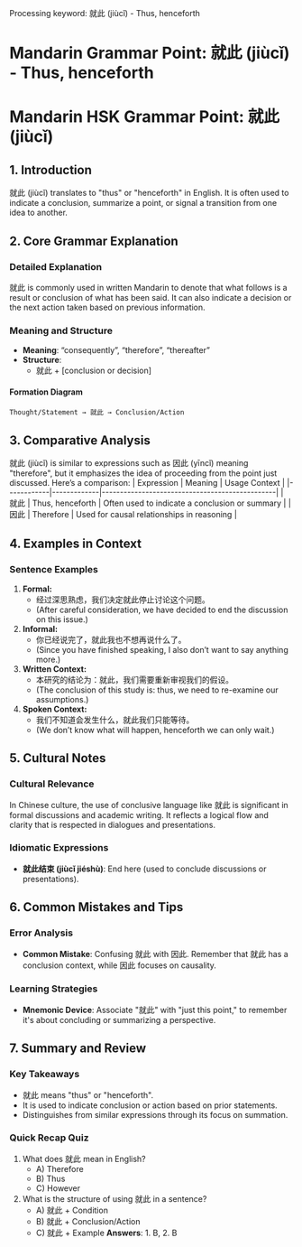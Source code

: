 Processing keyword: 就此 (jiùcǐ) - Thus, henceforth
# Mandarin Grammar Point: 就此 (jiùcǐ) - Thus, henceforth
# Mandarin HSK Grammar Point: 就此 (jiùcǐ)
## 1. Introduction
就此 (jiùcǐ) translates to "thus" or "henceforth" in English. It is often used to indicate a conclusion, summarize a point, or signal a transition from one idea to another.
## 2. Core Grammar Explanation
### Detailed Explanation
就此 is commonly used in written Mandarin to denote that what follows is a result or conclusion of what has been said. It can also indicate a decision or the next action taken based on previous information. 
### Meaning and Structure
- **Meaning**: “consequently”, “therefore”, “thereafter”
- **Structure**: 
  - 就此 + [conclusion or decision]
  
#### Formation Diagram
```
Thought/Statement → 就此 → Conclusion/Action
```
## 3. Comparative Analysis
就此 (jiùcǐ) is similar to expressions such as 因此 (yīncǐ) meaning "therefore", but it emphasizes the idea of proceeding from the point just discussed. Here’s a comparison:
| Expression | Meaning     | Usage Context                                   |
|------------|-------------|------------------------------------------------|
| 就此       | Thus, henceforth | Often used to indicate a conclusion or summary   |
| 因此       | Therefore   | Used for causal relationships in reasoning     |
## 4. Examples in Context
### Sentence Examples
1. **Formal:** 
   - 经过深思熟虑，我们决定就此停止讨论这个问题。
   - (After careful consideration, we have decided to end the discussion on this issue.)
2. **Informal:** 
   - 你已经说完了，就此我也不想再说什么了。
   - (Since you have finished speaking, I also don’t want to say anything more.)
3. **Written Context:** 
   - 本研究的结论为：就此，我们需要重新审视我们的假设。
   - (The conclusion of this study is: thus, we need to re-examine our assumptions.)
4. **Spoken Context:** 
   - 我们不知道会发生什么，就此我们只能等待。
   - (We don’t know what will happen, henceforth we can only wait.)
## 5. Cultural Notes
### Cultural Relevance
In Chinese culture, the use of conclusive language like 就此 is significant in formal discussions and academic writing. It reflects a logical flow and clarity that is respected in dialogues and presentations.
### Idiomatic Expressions
- **就此结束 (jiùcǐ jiéshù)**: End here (used to conclude discussions or presentations).
  
## 6. Common Mistakes and Tips
### Error Analysis
- **Common Mistake**: Confusing 就此 with 因此. Remember that 就此 has a conclusion context, while 因此 focuses on causality.
  
### Learning Strategies
- **Mnemonic Device**: Associate "就此" with "just this point," to remember it's about concluding or summarizing a perspective.
## 7. Summary and Review
### Key Takeaways
- 就此 means "thus" or "henceforth".
- It is used to indicate conclusion or action based on prior statements.
- Distinguishes from similar expressions through its focus on summation.
### Quick Recap Quiz
1. What does 就此 mean in English?
   - A) Therefore
   - B) Thus
   - C) However
2. What is the structure of using 就此 in a sentence?
   - A) 就此 + Condition
   - B) 就此 + Conclusion/Action
   - C) 就此 + Example
**Answers**: 1. B, 2. B
